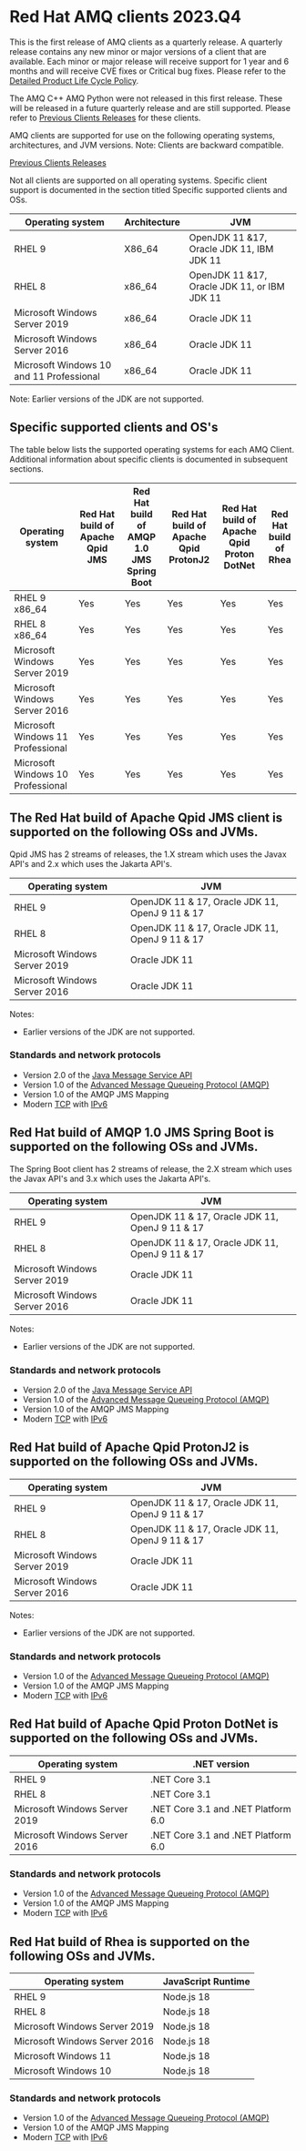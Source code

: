 # Red Hat AMQ clients 2023.Q4

This is the first release of AMQ clients as a quarterly release. A quarterly release contains any new minor or major versions 
of a client that are available. Each minor or major release will receive support for 1 year and 6 months and will receive 
CVE fixes or Critical bug fixes. Please refer to the [Detailed Product Life Cycle Policy](https://access.redhat.com/articles/7052871). 

The AMQ C++ AMQ Python were not released in this first release. These will be released in a future quarterly release and
are still supported. Please refer to [Previous Clients Releases](https://access.redhat.com/articles/5043041) for these clients. 

AMQ clients are supported for use on the following operating systems, architectures, and JVM versions. Note: Clients are 
backward compatible.

[Previous Clients Releases](https://access.redhat.com/articles/5043041)

Not all clients are supported on all operating systems. Specific client support is documented in the section titled Specific supported clients and OSs.

| Operating system                         | Architecture | JVM                                          |
|------------------------------------------|--------------|----------------------------------------------|
| RHEL 9                                   | X86_64       | OpenJDK 11 &17, Oracle JDK 11, IBM JDK 11    |
| RHEL 8                                   | x86_64       | OpenJDK 11 &17, Oracle JDK 11, or IBM JDK 11 |
| Microsoft Windows Server 2019            | x86_64       | Oracle JDK 11                                |                                              
| Microsoft Windows Server 2016            | x86_64       | Oracle JDK 11                                |
| Microsoft Windows 10 and 11 Professional | x86_64       | Oracle JDK 11                                |                                              

Note: Earlier versions of the JDK are not supported.

## Specific supported clients and OS's

The table below lists the supported operating systems for each AMQ Client. Additional information about specific clients is documented in subsequent sections.

| Operating system	                 | Red Hat build of Apache Qpid JMS	 | Red Hat build of AMQP 1.0 JMS Spring Boot | Red Hat build of Apache Qpid ProtonJ2 | Red Hat build of Apache Qpid Proton DotNet | Red Hat build of Rhea |
|-----------------------------------|-----------------------------------|-------------------------------------------|---------------------------------------|--------------------------------------------|-----------------------|
| RHEL 9 x86_64                     | Yes                               | Yes                                       | Yes                                   | Yes                                        | Yes                   |
| RHEL 8 x86_64                     | Yes                               | Yes                                       | Yes                                   | Yes                                        | Yes                   |
| Microsoft Windows Server 2019     | Yes                               | Yes                                       | Yes                                   | Yes                                        | Yes                   |
| Microsoft Windows Server 2016     | Yes                               | Yes                                       | Yes                                   | Yes                                        | Yes                   |
| Microsoft Windows 11 Professional | Yes                               | Yes                                       | Yes                                   | Yes                                        | Yes                   |
| Microsoft Windows 10 Professional | Yes                               | Yes                                       | Yes                                   | Yes                                        | Yes                   |



## The Red Hat build of Apache Qpid JMS client is supported on the following OSs and JVMs.

Qpid JMS has 2 streams of releases, the 1.X stream which uses the Javax API's and 2.x which uses the Jakarta API's.

| Operating system              | JVM                                             |
|-------------------------------|-------------------------------------------------|
| RHEL 9                        | OpenJDK 11 & 17, Oracle JDK 11, OpenJ 9 11 & 17 |
| RHEL 8                        | OpenJDK 11 & 17, Oracle JDK 11, OpenJ 9 11 & 17 |
| Microsoft Windows Server 2019 | Oracle JDK 11                                   |
| Microsoft Windows Server 2016 | Oracle JDK 11                                   |

Notes:
+ Earlier versions of the JDK are not supported.

### Standards and network protocols

- Version 2.0 of the [Java Message Service API](https://access.redhat.com/bounce/?externalURL=https%3A%2F%2Fjcp.org%2Fen%2Fjsr%2Fdetail%3Fid%3D343)
- Version 1.0 of the [Advanced Message Queueing Protocol (AMQP)](https://access.redhat.com/bounce/?externalURL=http%3A%2F%2Fwww.amqp.org%2F)
- Version 1.0 of the AMQP JMS Mapping
- Modern [TCP](https://access.redhat.com/bounce/?externalURL=https%3A%2F%2Ftools.ietf.org%2Fhtml%2Frfc793) with [IPv6](https://access.redhat.com/bounce/?externalURL=https%3A%2F%2Ftools.ietf.org%2Fhtml%2Frfc2460)


## Red Hat build of AMQP 1.0 JMS Spring Boot is supported on the following OSs and JVMs.

The Spring Boot client has 2 streams of release, the 2.X stream which uses the Javax API's and 3.x which uses the Jakarta API's.

| Operating system              | JVM                                             |
|-------------------------------|-------------------------------------------------|
| RHEL 9                        | OpenJDK 11 & 17, Oracle JDK 11, OpenJ 9 11 & 17 |
| RHEL 8                        | OpenJDK 11 & 17, Oracle JDK 11, OpenJ 9 11 & 17 |
| Microsoft Windows Server 2019 | Oracle JDK 11                                   |
| Microsoft Windows Server 2016 | Oracle JDK 11                                   |

Notes:
+ Earlier versions of the JDK are not supported.

### Standards and network protocols

- Version 2.0 of the [Java Message Service API](https://access.redhat.com/bounce/?externalURL=https%3A%2F%2Fjcp.org%2Fen%2Fjsr%2Fdetail%3Fid%3D343)
- Version 1.0 of the [Advanced Message Queueing Protocol (AMQP)](https://access.redhat.com/bounce/?externalURL=http%3A%2F%2Fwww.amqp.org%2F)
- Version 1.0 of the AMQP JMS Mapping
- Modern [TCP](https://access.redhat.com/bounce/?externalURL=https%3A%2F%2Ftools.ietf.org%2Fhtml%2Frfc793) with [IPv6](https://access.redhat.com/bounce/?externalURL=https%3A%2F%2Ftools.ietf.org%2Fhtml%2Frfc2460)


## Red Hat build of Apache Qpid ProtonJ2 is supported on the following OSs and JVMs.

| Operating system              | JVM                                             |
|-------------------------------|-------------------------------------------------|
| RHEL 9                        | OpenJDK 11 & 17, Oracle JDK 11, OpenJ 9 11 & 17 |
| RHEL 8                        | OpenJDK 11 & 17, Oracle JDK 11, OpenJ 9 11 & 17 |
| Microsoft Windows Server 2019 | Oracle JDK 11                                   |
| Microsoft Windows Server 2016 | Oracle JDK 11                                   |

Notes:
+ Earlier versions of the JDK are not supported.

### Standards and network protocols

- Version 1.0 of the [Advanced Message Queueing Protocol (AMQP)](https://access.redhat.com/bounce/?externalURL=http%3A%2F%2Fwww.amqp.org%2F)
- Version 1.0 of the AMQP JMS Mapping
- Modern [TCP](https://access.redhat.com/bounce/?externalURL=https%3A%2F%2Ftools.ietf.org%2Fhtml%2Frfc793) with [IPv6](https://access.redhat.com/bounce/?externalURL=https%3A%2F%2Ftools.ietf.org%2Fhtml%2Frfc2460)


## Red Hat build of Apache Qpid Proton DotNet is supported on the following OSs and JVMs.

| Operating system              | .NET version                        |
|-------------------------------|-------------------------------------|
| RHEL 9                        | .NET Core 3.1                       |
| RHEL 8                        | .NET Core 3.1                       |
| Microsoft Windows Server 2019 | .NET Core 3.1 and .NET Platform 6.0 |
| Microsoft Windows Server 2016 | .NET Core 3.1 and .NET Platform 6.0 |


### Standards and network protocols

- Version 1.0 of the [Advanced Message Queueing Protocol (AMQP)](https://access.redhat.com/bounce/?externalURL=http%3A%2F%2Fwww.amqp.org%2F)
- Version 1.0 of the AMQP JMS Mapping
- Modern [TCP](https://access.redhat.com/bounce/?externalURL=https%3A%2F%2Ftools.ietf.org%2Fhtml%2Frfc793) with [IPv6](https://access.redhat.com/bounce/?externalURL=https%3A%2F%2Ftools.ietf.org%2Fhtml%2Frfc2460)


## Red Hat build of Rhea is supported on the following OSs and JVMs.

| Operating system              | JavaScript Runtime |
|-------------------------------|--------------------|
| RHEL 9                        | Node.js 18         |
| RHEL 8                        | Node.js 18         |
| Microsoft Windows Server 2019 | Node.js 18         |
| Microsoft Windows Server 2016 | Node.js 18         |
| Microsoft Windows 11          | Node.js 18         |
| Microsoft Windows 10          | Node.js 18         |


### Standards and network protocols

- Version 1.0 of the [Advanced Message Queueing Protocol (AMQP)](https://access.redhat.com/bounce/?externalURL=http%3A%2F%2Fwww.amqp.org%2F)
- Version 1.0 of the AMQP JMS Mapping
- Modern [TCP](https://access.redhat.com/bounce/?externalURL=https%3A%2F%2Ftools.ietf.org%2Fhtml%2Frfc793) with [IPv6](https://access.redhat.com/bounce/?externalURL=https%3A%2F%2Ftools.ietf.org%2Fhtml%2Frfc2460)



